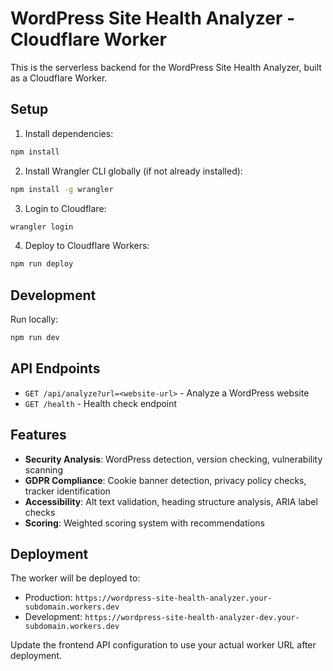 # WordPress Site Health Analyzer - Cloudflare Worker

This is the serverless backend for the WordPress Site Health Analyzer, built as a Cloudflare Worker.

## Setup

1. Install dependencies:
```bash
npm install
```

2. Install Wrangler CLI globally (if not already installed):
```bash
npm install -g wrangler
```

3. Login to Cloudflare:
```bash
wrangler login
```

4. Deploy to Cloudflare Workers:
```bash
npm run deploy
```

## Development

Run locally:
```bash
npm run dev
```

## API Endpoints

- `GET /api/analyze?url=<website-url>` - Analyze a WordPress website
- `GET /health` - Health check endpoint

## Features

- **Security Analysis**: WordPress detection, version checking, vulnerability scanning
- **GDPR Compliance**: Cookie banner detection, privacy policy checks, tracker identification
- **Accessibility**: Alt text validation, heading structure analysis, ARIA label checks
- **Scoring**: Weighted scoring system with recommendations

## Deployment

The worker will be deployed to:
- Production: `https://wordpress-site-health-analyzer.your-subdomain.workers.dev`
- Development: `https://wordpress-site-health-analyzer-dev.your-subdomain.workers.dev`

Update the frontend API configuration to use your actual worker URL after deployment.
